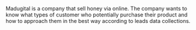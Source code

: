 Madugital is a company that sell honey via online. The company wants to know what types of customer who potentially purchase their product and how to approach them in the best way according to leads data collections.
